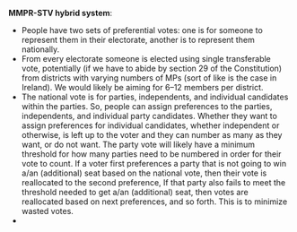 **MMPR-STV hybrid system**:

- People have two sets of preferential votes: one is for someone to represent them in their electorate, another is to represent them nationally.
- From every electorate someone is elected using single transferable vote, potentially (if we have to abide by section 29 of the Constitution) from districts with varying numbers of MPs (sort of like is the case in Ireland). We would likely be aiming for 6&ndash;12 members per district. 
- The national vote is for parties, independents, and individual candidates within the parties. So, people can assign preferences to the parties, independents, and individual party candidates. Whether they want to assign preferences for individual candidates, whether independent or otherwise, is left up to the voter and they can number as many as they want, or do not want. The party vote will likely have a minimum threshold for how many parties need to be numbered in order for their vote to count. If a voter first preferences a party that is not going to win a/an (additional) seat based on the national vote, then their vote is reallocated to the second preference, If that party also fails to meet the threshold needed to get a/an (additional) seat, then votes are reallocated based on next preferences, and so forth. This is to minimize wasted votes. 
- 